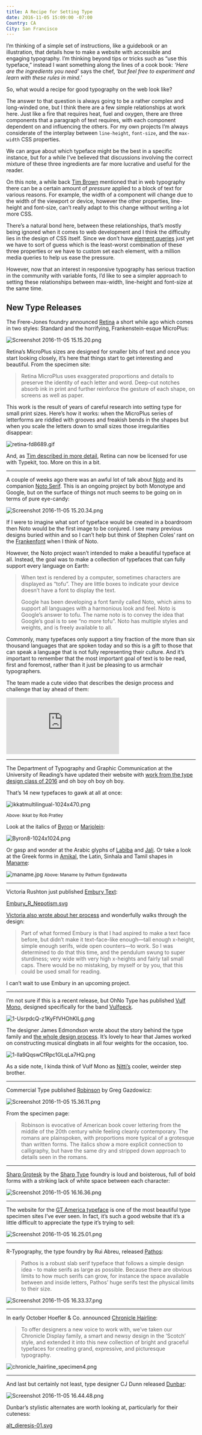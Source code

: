 ```yaml
---
title: A Recipe for Setting Type
date: 2016-11-05 15:09:00 -07:00
Country: CA
City: San Francisco
---
```


I’m thinking of a simple set of instructions, like a guidebook or an illustration, that details how to make a website with accessible and engaging typography. I’m thinking beyond tips or tricks such as “use this typeface,” instead I want something along the lines of a cook book: *‘Here are the ingredients you need’* says the chef, ‘*but feel free to experiment and learn with these rules in mind.*’

So, what would a recipe for good typography on the web look like?

The answer to that question is always going to be a rather complex and long-winded one, but I think there are a few simple relationships at work here. Just like a fire that requires heat, fuel and oxygen, there are three components that a paragraph of text requires, with each component dependent on and influencing the others. For my own projects I’m always considerate of the interplay between `line-height`, `font-size`, and the `max-width` CSS properties. 

We can argue about which typeface might be the best in a specific instance, but for a while I’ve believed that discussions involving the correct mixture of these three ingredients are far more lucrative and useful for the reader.

On this note, a while back [Tim Brown](https://twitter.com/nicewebtype) mentioned that in web typography there can be a certain amount of *pressure* applied to a block of text for various reasons. For example, the width of a component will change due to the width of the viewport or device, however the other properties, line-height and font-size, can’t really adapt to this change without writing a lot more CSS. 

There’s a natural bond here, between these relationships, that’s mostly being ignored when it comes to web development and I think the difficulty lies in the design of CSS itself. Since we don’t have [element queries](https://www.smashingmagazine.com/2013/06/media-queries-are-not-the-answer-element-query-polyfill/) just yet we have to sort of guess which is the least-worst combination of these three properties or we have to custom set each element, with a million media queries to help us ease the pressure.

However, now that an interest in responsive typography has serious traction in the community with variable fonts, I’d like to see a simpler approach to setting these relationships between max-width, line-height and font-size at the same time.
 

## New Type Releases

The Frere-Jones foundry announced [Retina](https://frerejones.com/families/retina) a short while ago which comes in two styles: Standard and the horrifying, Frankenstein-esque MicroPlus:

![Screenshot 2016-11-05 15.15.20.png](/uploads/Screenshot%202016-11-05%2015.15.20.png)

Retina’s MicroPlus sizes are designed for smaller bits of text and once you start looking closely, it’s here that things start to get interesting and beautiful. From the specimen site:

> Retina MicroPlus uses exaggerated proportions and details to preserve the identity of each letter and word. Deep-cut notches absorb ink in print and further reinforce the gesture of each shape, on screens as well as paper.

This work is the result of years of careful research into setting type for small print sizes. Here’s how it works: when the MicroPlus series of letterforms are riddled with grooves and freakish bends in the shapes but when you scale the letters down to small sizes those irregularities disappear:

![retina-fd8689.gif](/uploads/retina-fd8689.gif)

And, as [Tim described in more detail](http://blog.typekit.com/2016/10/05/retina-from-frere-jones-type-available-to-host-on-typekit/), Retina can now be licensed for use with Typekit, too. More on this in a bit.

***

A couple of weeks ago there was an awful lot of talk about [Noto](https://fonts.google.com/specimen/Noto+Sans) and its companion [Noto Serif](https://fonts.google.com/specimen/Noto+Serif). This is an ongoing project by both Monotype and Google, but on the surface of things not much seems to be going on in terms of pure eye-candy:

![Screenshot 2016-11-05 15.20.34.png](/uploads/Screenshot%202016-11-05%2015.20.34.png)

If I were to imagine what sort of typeface would be created in a boardroom then Noto would be the first image to be conjured. I see many previous designs buried within and so I can’t help but think of Stephen Coles’ rant on the [Frankenfont](http://typographica.org/on-typography/roboto-typeface-is-a-four-headed-frankenstein/) when I think of Noto.

However, the Noto project wasn’t intended to make a beautiful typeface at all. Instead, the goal was to make a collection of typefaces that can fully support every language on Earth:

> When text is rendered by a computer, sometimes characters are displayed as “tofu”. They are little boxes to indicate your device doesn’t have a font to display the text.
> 
> Google has been developing a font family called Noto, which aims to support all languages with a harmonious look and feel. Noto is Google’s answer to tofu. The name noto is to convey the idea that Google’s goal is to see “no more tofu”. Noto has multiple styles and weights, and is freely available to all.

Commonly, many typefaces only support a tiny fraction of the more than six thousand languages that are spoken today and so this is a gift to those that can speak a language that is not fully representing their culture. And it’s important to remember that the most important goal of text is to be read, first and foremost, rather than it just be pleasing to us armchair typographers.

The team made a cute video that describes the design process and challenge that lay ahead of them:

<div class="preserve-aspect">
    <iframe class="preserve-aspect__element" src="https://player.vimeo.com/video/185700918" frameborder="0" allowfullscreen></iframe>
</div>

***

The Department of Typography and Graphic Communication at the University of Reading’s have updated their website with [work from the type design class of 2016](http://typefacedesign.net/typefaces/year/2016/) and oh boy oh boy oh boy. 

That’s 14 new typefaces to gawk at all at once:

![ikkatmultilingual-1024x470.png](/uploads/ikkatmultilingual-1024x470.png)

<small>Above: Ikkat by Rob Pratley</small>

Look at the italics of [Byron](http://typefacedesign.net/typefaces/year/2016/byron/) or [Marjolein](http://typefacedesign.net/typefaces/year/2016/marjolein/): 

![Byron8-1024x1024.png](/uploads/Byron8-1024x1024.png)

Or gasp and wonder at the Arabic glyphs of [Labiba](http://typefacedesign.net/typefaces/year/2016/dialogue/) and [Jali](http://typefacedesign.net/typefaces/year/2016/jali/). Or take a look at the Greek forms in [Amikal](http://typefacedesign.net/typefaces/year/2016/amikal/), the Latin, Sinhala and Tamil shapes in [Maname](http://typefacedesign.net/typefaces/year/2016/maname/):

![maname.jpg](/uploads/maname.jpg)
<small>Above: Maname by Pathum Egodawatta</small>

***

Victoria Rushton just published [Embury Text](https://store.typenetwork.com/foundry/victoriarushton/fonts/embury-text): 

[Embury_R_Nepotism.svg](/uploads/Embury_R_Nepotism.svg)

[Victoria also wrote about her process](http://victoriarushton.typenetwork.com/news/article/embury-text) and wonderfully walks through the design:

> Part of what formed Embury is that I had aspired to make a text face before, but didn’t make it text-face-like enough—tall enough x-height, simple enough serifs, wide open counters—to work. So I was determined to do that this time, and the pendulum swung to super sturdiness; very wide with very high x-heights and fairly tall small caps. There would be no mistaking, by myself or by you, that this could be used small for reading.

I can’t wait to use Embury in an upcoming project.

***

I’m not sure if this is a recent release, but OhNo Type has published [Vulf Mono](http://www.ohnotype.co/product/vulf-mono), designed specifically for the band [Vulfpeck](http://vulfpeck.com/).

![1-UsrpdcQ-z1KyFfVHOhKlLg.png](/uploads/1-UsrpdcQ-z1KyFfVHOhKlLg.png)

The designer James Edmondson wrote about the story behind the type family and [the whole design process](https://medium.com/art-marketing/the-process-of-vulf-mono-e29b3971a014#.lph6d6aci). It’s lovely to hear that James worked on constructing musical dingbats in all four weights for the occasion, too.

![1-lla9QqswCfRpc1GLqLa7HQ.png](/uploads/1-lla9QqswCfRpc1GLqLa7HQ.png)

As a side note, I kinda think of Vulf Mono as [Nitti’s](https://www.boldmonday.com/typeface/nitti/) cooler, weirder step brother.

***

Commercial Type published [Robinson](https://commercialtype.com/catalog/robinson/) by Greg Gazdowicz: 

![Screenshot 2016-11-05 15.36.11.png](/uploads/Screenshot%202016-11-05%2015.36.11.png)

From the specimen page:

> Robinson is evocative of American book cover lettering from the middle of the 20th century while feeling cleanly contemporary. The romans are plainspoken, with proportions more typical of a grotesque than written forms. The italics show a more explicit connection to calligraphy, but have the same dry and stripped down approach to details seen in the romans.

***

[Sharp Grotesk](https://sharptype.co/typefaces/sharp-grotesk/) by the [Sharp Type](https://sharptype.co/about-us/) foundry is loud and boisterous, full of bold forms with a striking lack of white space between each character:

![Screenshot 2016-11-05 16.16.36.png](/uploads/Screenshot%202016-11-05%2016.16.36.png)

***

The website for the [GT America typeface](http://gt-america.com/) is one of the most beautiful type specimen sites I’ve ever seen. In fact, it’s such a good website that it’s a little difficult to appreciate the type it’s trying to sell:

![Screenshot 2016-11-05 16.25.01.png](/uploads/Screenshot%202016-11-05%2016.25.01.png)

***

R-Typography, the type foundry by Rui Abreu, released [Pathos](http://r-typography.com/12_pathos/): 

> Pathos is a robust slab serif typeface that follows a simple design idea - to make serifs as large as possible. Because there are obvious limits to how much serifs can grow, for instance the space available between and inside letters, Pathos’ huge serifs test the physical limits to their size.

![Screenshot 2016-11-05 16.33.37.png](/uploads/Screenshot%202016-11-05%2016.33.37.png)

***

In early October Hoefler & Co. announced [Chronicle Hairline](http://www.typography.com/blog/introducing-chronicle-hairline):

> To offer designers a new voice to work with, we’ve taken our Chronicle Display family, a smart and newsy design in the ‘Scotch’ style, and extended it into this new collection of bright and graceful typefaces for creating grand, expressive, and picturesque typography.

![chronicle_hairline_specimen4.png](/uploads/chronicle_hairline_specimen4.png)

***

And last but certainly not least, type designer CJ Dunn released [Dunbar](http://cjtype.com/dunbar/):

![Screenshot 2016-11-05 16.44.48.png](/uploads/Screenshot%202016-11-05%2016.44.48.png)

Dunbar’s stylistic alternates are worth looking at, particularly for their cuteness:

[alt_dieresis-01.svg](/uploads/alt_dieresis-01.svg)








